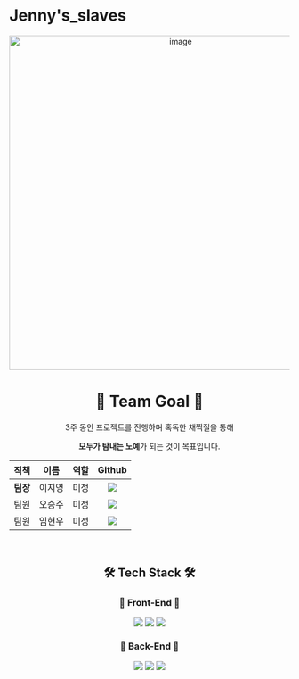 # Jenny's_slaves

<div align="center">
  
<img width="600" alt="image" src="https://user-images.githubusercontent.com/99452306/157625978-5349e7ba-7d9c-4285-8781-ef8caa84344a.png">

# 👫 Team Goal 👫

3주 동안 프로젝트를 진행하며 혹독한 채찍질을 통해
  
**모두가 탐내는 노예**가 되는 것이 목표입니다.

|   직책   |  이름  |    역할    |                                                                                                  Github                                                                                                   |
| :------: | :----: | :-------: | :-------------------------------------------------------------------------------------------------------------------------------------------------------------------------------------------------------: |
| **팀장** | 이지영 |  미정  |        <a href="https://github.com/easy-young"><img src="https://img.shields.io/badge/easy%2D%2Dyoung-339933?style=flat-square&logo=github&logoColor=white&link=https://github.com/green-kong"/></a>        |
|   팀원   | 오승주 | 미정 | <a href="https://github.com/Seungzu"><img src="https://img.shields.io/badge/Seungzu-EA4AAA?style=flat-square&logo=github&logoColor=white&link=https://github.com/ash991213"/></a> |
|   팀원   | 임현우 | 미정 |    <a href="https://github.com/gusdn0108"><img src="https://img.shields.io/badge/gusdn0108-F5792A?style=flat-square&logo=github&logoColor=white&link=https://github.com/Hongjongnam"/></a>     |
<br>

## 🛠 Tech Stack 🛠

### :cherries: Front-End :cherries:

<img src="https://img.shields.io/badge/HTML-E34F26?style=flat-square&logo=html5&logoColor=white"/></a>
<img src="https://img.shields.io/badge/CSS-1572B6?style=flat-square&logo=css3&logoColor=white"/></a>
<img src="https://img.shields.io/badge/Javascript-FFCD00?style=flat-square&logo=JavaScript&logoColor=white"/></a>

### :grapes: Back-End :grapes:

<img src="https://img.shields.io/badge/Node.js-339933?style=flat-square&logo=node.js&logoColor=white"/></a>
<img src="https://img.shields.io/badge/MySQL-4479A1?style=flat-square&logo=mysql&logoColor=white"/></a>
<img src="https://img.shields.io/badge/Express-000000?style=flat-square&logo=express&logoColor=white"/></a>

</div>
